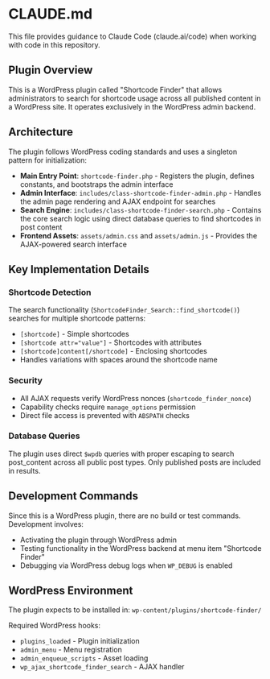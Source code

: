 # CLAUDE.md

This file provides guidance to Claude Code (claude.ai/code) when working with code in this repository.

## Plugin Overview

This is a WordPress plugin called "Shortcode Finder" that allows administrators to search for shortcode usage across all published content in a WordPress site. It operates exclusively in the WordPress admin backend.

## Architecture

The plugin follows WordPress coding standards and uses a singleton pattern for initialization:

- **Main Entry Point**: `shortcode-finder.php` - Registers the plugin, defines constants, and bootstraps the admin interface
- **Admin Interface**: `includes/class-shortcode-finder-admin.php` - Handles the admin page rendering and AJAX endpoint for searches
- **Search Engine**: `includes/class-shortcode-finder-search.php` - Contains the core search logic using direct database queries to find shortcodes in post content
- **Frontend Assets**: `assets/admin.css` and `assets/admin.js` - Provides the AJAX-powered search interface

## Key Implementation Details

### Shortcode Detection
The search functionality (`ShortcodeFinder_Search::find_shortcode()`) searches for multiple shortcode patterns:
- `[shortcode]` - Simple shortcodes
- `[shortcode attr="value"]` - Shortcodes with attributes
- `[shortcode]content[/shortcode]` - Enclosing shortcodes
- Handles variations with spaces around the shortcode name

### Security
- All AJAX requests verify WordPress nonces (`shortcode_finder_nonce`)
- Capability checks require `manage_options` permission
- Direct file access is prevented with `ABSPATH` checks

### Database Queries
The plugin uses direct `$wpdb` queries with proper escaping to search post_content across all public post types. Only published posts are included in results.

## Development Commands

Since this is a WordPress plugin, there are no build or test commands. Development involves:
- Activating the plugin through WordPress admin
- Testing functionality in the WordPress backend at menu item "Shortcode Finder"
- Debugging via WordPress debug logs when `WP_DEBUG` is enabled

## WordPress Environment

The plugin expects to be installed in: `wp-content/plugins/shortcode-finder/`

Required WordPress hooks:
- `plugins_loaded` - Plugin initialization
- `admin_menu` - Menu registration
- `admin_enqueue_scripts` - Asset loading
- `wp_ajax_shortcode_finder_search` - AJAX handler